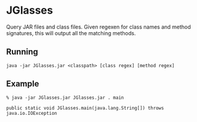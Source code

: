 JGlasses
========

Query JAR files and class files. Given regexen for class names and method signatures, this will output all the matching methods. 

Running
-------

~~~
java -jar JGlasses.jar <classpath> [class regex] [method regex]
~~~

Example
-------

~~~
% java -jar JGlasses.jar JGlasses.jar . main

public static void JGlasses.main(java.lang.String[]) throws java.io.IOException
~~~

